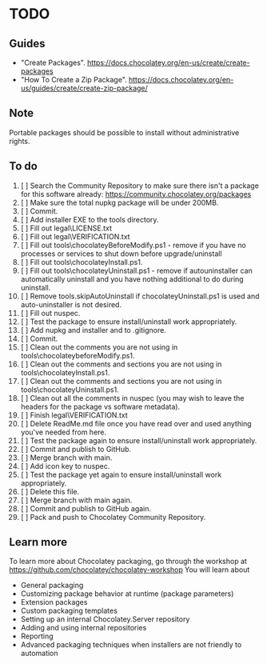 ﻿# TODO

## Guides

- "Create Packages". <https://docs.chocolatey.org/en-us/create/create-packages>
- "How To Create a Zip Package". <https://docs.chocolatey.org/en-us/guides/create/create-zip-package/>

## Note

Portable packages should be possible to install without administrative rights.

## To do

1. [ ] Search the Community Repository to make sure there isn't a package for this software already: <https://community.chocolatey.org/packages>
2. [ ] Make sure the total nupkg package will be under 200MB.
3. [ ] Commit.
4. [ ] Add installer EXE to the tools directory.
5. [ ] Fill out legal\LICENSE.txt
6. [ ] Fill out legal\VERIFICATION.txt
7. [ ] Fill out tools\chocolateyBeforeModify.ps1 - remove if you have no processes or services to shut down before upgrade/uninstall
8. [ ] Fill out tools\chocolateyInstall.ps1.
9.  [ ] Fill out tools\chocolateyUninstall.ps1 - remove if autouninstaller can automatically uninstall and you have nothing additional to do during uninstall.
10. [ ] Remove tools\.skipAutoUninstall if chocolateyUninstall.ps1 is used and auto-uninstaller is not desired.
11. [ ] Fill out nuspec.
12. [ ] Test the package to ensure install/uninstall work appropriately.
13. [ ] Add nupkg and installer and to .gitignore.
14. [ ] Commit.
15. [ ] Clean out the comments you are not using in tools\chocolateybeforeModify.ps1.
16. [ ] Clean out the comments and sections you are not using in tools\chocolateyInstall.ps1.
17. [ ] Clean out the comments and sections you are not using in tools\chocolateyUninstall.ps1.
18. [ ] Clean out all the comments in nuspec (you may wish to leave the headers for the package vs software metadata).
19. [ ] Finish legal\VERIFICATION.txt
20. [ ] Delete ReadMe.md file once you have read over and used anything you've needed from here.
21. [ ] Test the package again to ensure install/uninstall work appropriately.
22. [ ] Commit and publish to GitHub.
23. [ ] Merge branch with main.
24. [ ] Add icon key to nuspec.
25. [ ] Test the package yet again to ensure install/uninstall work appropriately.
26. [ ] Delete this file.
27. [ ] Merge branch with main again.
28. [ ] Commit and publish to GitHub again.
29. [ ] Pack and push to Chocolatey Community Repository.

## Learn more

To learn more about Chocolatey packaging, go through the workshop at <https://github.com/chocolatey/chocolatey-workshop>
You will learn about

- General packaging
- Customizing package behavior at runtime (package parameters)
- Extension packages
- Custom packaging templates
- Setting up an internal Chocolatey.Server repository
- Adding and using internal repositories
- Reporting
- Advanced packaging techniques when installers are not friendly to automation
